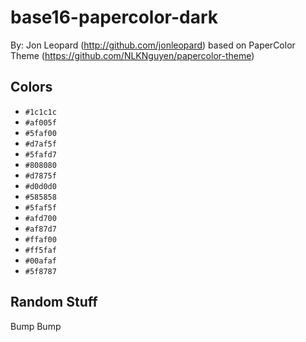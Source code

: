 # base16-papercolor-dark

By: Jon Leopard (http://github.com/jonleopard) based on PaperColor Theme (https://github.com/NLKNguyen/papercolor-theme)

## Colors

* `#1c1c1c`
* `#af005f`
* `#5faf00`
* `#d7af5f`
* `#5fafd7`
* `#808080`
* `#d7875f`
* `#d0d0d0`
* `#585858`
* `#5faf5f`
* `#afd700`
* `#af87d7`
* `#ffaf00`
* `#ff5faf`
* `#00afaf`
* `#5f8787`

## Random Stuff

Bump
Bump
